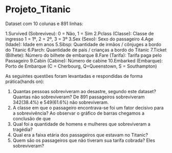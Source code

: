 # Projeto_Titanic

Dataset com 10 colunas e 891 linhas:

1.Survived (Sobreviveu): 0 = Não, 1 = Sim
2.Pclass (Classe): Classe de ingresso 1 = 1º, 2 = 2º, 3 = 3º
3.Sex (Sexo): Sexo do passageiro
4.Age (Idade): Idade em anos
5.Sibsp: Quantidade de irmãos / cônjuges a bordo do Titanic
6.Parch: Quantidade de pais / crianças a bordo do Titanic
7.Ticket (Bilhete): Número do bilhete de embarque
8.Fare (Tarifa): Tarifa paga pelo Passageiro
9.Cabin (Cabine): Número de cabine
10.Embarked (Embarque): Porto de Embarque (C = Cherbourg, Q=Queenstown, S = Southampton)


As seguintes questões foram levantadas e respondidas de forma prática(hands on):
1. Quantas pessoas sobreviveram ao desastre, segundo este dataset? Quantas não sobreviveram?
  De 891 passageiros sobreviveram 342(38.4%) e 549(61.6%) não sobreviveram.
2. A classe em que o passageiro encontrava-se foi um fator decisivo para a sobrevivência?
  Ao observar o gráfico de barras chegamos a conclusão de que 
3. Qual foi a quantidade de homens e mulheres que sobreviveram a tragédia?
4. Qual era a faixa etária dos passageiros que estavam no Titanic?
5. Quem são os passageiros que não tiveram sua tarifa cobrada? Eles sobreviveram?

